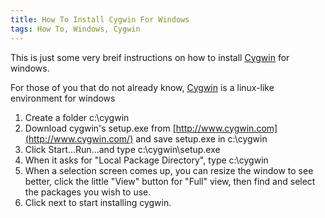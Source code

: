 ```yaml
---
title: How To Install Cygwin For Windows
tags: How To, Windows, Cygwin
---
```

This is just some very breif instructions on how to install [Cygwin](http://en.wikipedia.org/wiki/Cygwin) for windows.

For those of you that do not already know, [Cygwin](http://www.cygwin.com/) is a linux-like environment for windows

1. Create a folder c:\cygwin
1. Download cygwin's setup.exe from [http://www.cygwin.com](http://www.cygwin.com/) and save setup.exe in c:\cygwin
1. Click Start...Run...and type c:\cygwin\setup.exe 
1. When it asks for "Local Package Directory", type c:\cygwin
1. When a selection screen comes up, you can resize the window to see better, click the little "View" button for "Full" view, then find and select the packages you wish to use.
1. Click next to start installing cygwin.
